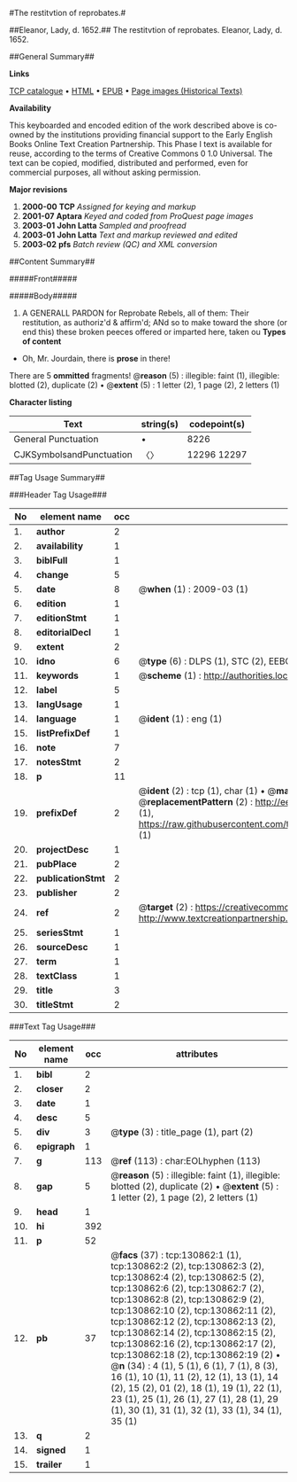 #The restitvtion of reprobates.#

##Eleanor, Lady, d. 1652.##
The restitvtion of reprobates.
Eleanor, Lady, d. 1652.

##General Summary##

**Links**

[TCP catalogue](http://www.ota.ox.ac.uk/tcp/)  • 
[HTML](http://tei.it.ox.ac.uk/tcp/Texts-HTML/free/A36/A36421.html)  • 
[EPUB](http://tei.it.ox.ac.uk/tcp/Texts-EPUB/free/A36/A36421.epub) • 
[Page images (Historical Texts)](https://data.historicaltexts.jisc.ac.uk/view?pubId=eebo-99872197e&pageId=eebo-99872197e-130862-1)

**Availability**

This keyboarded and encoded edition of the
	       work described above is co-owned by the institutions
	       providing financial support to the Early English Books
	       Online Text Creation Partnership. This Phase I text is
	       available for reuse, according to the terms of Creative
	       Commons 0 1.0 Universal. The text can be copied,
	       modified, distributed and performed, even for
	       commercial purposes, all without asking permission.

**Major revisions**

1. __2000-00__ __TCP__ *Assigned for keying and markup*
1. __2001-07__ __Aptara__ *Keyed and coded from ProQuest page images*
1. __2003-01__ __John Latta__ *Sampled and proofread*
1. __2003-01__ __John Latta__ *Text and markup reviewed and edited*
1. __2003-02__ __pfs__ *Batch review (QC) and XML conversion*

##Content Summary##

#####Front#####

#####Body#####

1. A
GENERALL PARDON
for Reprobate Rebels, all of them:
Their restitution, as authoriz'd & affirm'd;
ANd so to make toward the shore (or
end this) these broken peeces offered
or imparted here, taken ou
**Types of content**

  * Oh, Mr. Jourdain, there is **prose** in there!

There are 5 **ommitted** fragments! 
 @__reason__ (5) : illegible: faint (1), illegible: blotted (2), duplicate (2)  •  @__extent__ (5) : 1 letter (2), 1 page (2), 2 letters (1)

**Character listing**


|Text|string(s)|codepoint(s)|
|---|---|---|
|General Punctuation|•|8226|
|CJKSymbolsandPunctuation|〈〉|12296 12297|

##Tag Usage Summary##

###Header Tag Usage###

|No|element name|occ|attributes|
|---|---|---|---|
|1.|__author__|2||
|2.|__availability__|1||
|3.|__biblFull__|1||
|4.|__change__|5||
|5.|__date__|8| @__when__ (1) : 2009-03 (1)|
|6.|__edition__|1||
|7.|__editionStmt__|1||
|8.|__editorialDecl__|1||
|9.|__extent__|2||
|10.|__idno__|6| @__type__ (6) : DLPS (1), STC (2), EEBO-CITATION (1), PROQUEST (1), VID (1)|
|11.|__keywords__|1| @__scheme__ (1) : http://authorities.loc.gov/ (1)|
|12.|__label__|5||
|13.|__langUsage__|1||
|14.|__language__|1| @__ident__ (1) : eng (1)|
|15.|__listPrefixDef__|1||
|16.|__note__|7||
|17.|__notesStmt__|2||
|18.|__p__|11||
|19.|__prefixDef__|2| @__ident__ (2) : tcp (1), char (1)  •  @__matchPattern__ (2) : ([0-9\-]+):([0-9IVX]+) (1), (.+) (1)  •  @__replacementPattern__ (2) : http://eebo.chadwyck.com/downloadtiff?vid=$1&page=$2 (1), https://raw.githubusercontent.com/textcreationpartnership/Texts/master/tcpchars.xml#$1 (1)|
|20.|__projectDesc__|1||
|21.|__pubPlace__|2||
|22.|__publicationStmt__|2||
|23.|__publisher__|2||
|24.|__ref__|2| @__target__ (2) : https://creativecommons.org/publicdomain/zero/1.0/ (1), http://www.textcreationpartnership.org/docs/. (1)|
|25.|__seriesStmt__|1||
|26.|__sourceDesc__|1||
|27.|__term__|1||
|28.|__textClass__|1||
|29.|__title__|3||
|30.|__titleStmt__|2||


###Text Tag Usage###

|No|element name|occ|attributes|
|---|---|---|---|
|1.|__bibl__|2||
|2.|__closer__|2||
|3.|__date__|1||
|4.|__desc__|5||
|5.|__div__|3| @__type__ (3) : title_page (1), part (2)|
|6.|__epigraph__|1||
|7.|__g__|113| @__ref__ (113) : char:EOLhyphen (113)|
|8.|__gap__|5| @__reason__ (5) : illegible: faint (1), illegible: blotted (2), duplicate (2)  •  @__extent__ (5) : 1 letter (2), 1 page (2), 2 letters (1)|
|9.|__head__|1||
|10.|__hi__|392||
|11.|__p__|52||
|12.|__pb__|37| @__facs__ (37) : tcp:130862:1 (1), tcp:130862:2 (2), tcp:130862:3 (2), tcp:130862:4 (2), tcp:130862:5 (2), tcp:130862:6 (2), tcp:130862:7 (2), tcp:130862:8 (2), tcp:130862:9 (2), tcp:130862:10 (2), tcp:130862:11 (2), tcp:130862:12 (2), tcp:130862:13 (2), tcp:130862:14 (2), tcp:130862:15 (2), tcp:130862:16 (2), tcp:130862:17 (2), tcp:130862:18 (2), tcp:130862:19 (2)  •  @__n__ (34) : 4 (1), 5 (1), 6 (1), 7 (1), 8 (3), 16 (1), 10 (1), 11 (2), 12 (1), 13 (1), 14 (2), 15 (2), 01 (2), 18 (1), 19 (1), 22 (1), 23 (1), 25 (1), 26 (1), 27 (1), 28 (1), 29 (1), 30 (1), 31 (1), 32 (1), 33 (1), 34 (1), 35 (1)|
|13.|__q__|2||
|14.|__signed__|1||
|15.|__trailer__|1||
